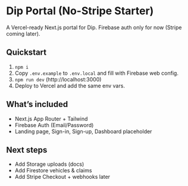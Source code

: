 # Dip Portal (No-Stripe Starter)

A Vercel-ready Next.js portal for Dip. Firebase auth only for now (Stripe coming later).

## Quickstart
1. `npm i`
2. Copy `.env.example` to `.env.local` and fill with Firebase web config.
3. `npm run dev` (http://localhost:3000)
4. Deploy to Vercel and add the same env vars.

## What’s included
- Next.js App Router + Tailwind
- Firebase Auth (Email/Password)
- Landing page, Sign-in, Sign-up, Dashboard placeholder

## Next steps
- Add Storage uploads (docs)
- Add Firestore vehicles & claims
- Add Stripe Checkout + webhooks later
